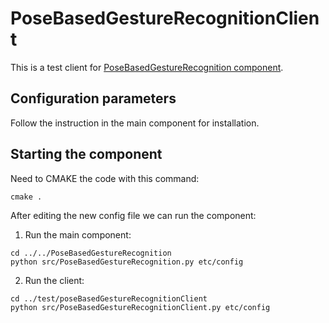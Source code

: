 # PoseBasedGestureRecognitionClient
This is a test client for [PoseBasedGestureRecognition component](https://github.com/robocomp/robocomp-robolab/tree/master/components/detection/PoseBasedGestureRecognition).


## Configuration parameters
Follow the instruction in the main component for installation.

## Starting the component

Need to CMAKE the code with this command:

```
cmake .
```

After editing the new config file we can run the component:

1) Run the main component:
```
cd ../../PoseBasedGestureRecognition
python src/PoseBasedGestureRecognition.py etc/config
```

2) Run the client:
```
cd ../test/poseBasedGestureRecognitionClient
python src/PoseBasedGestureRecognitionClient.py etc/config
```
